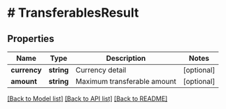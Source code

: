 # # TransferablesResult

## Properties

Name | Type | Description | Notes
------------ | ------------- | ------------- | -------------
**currency** | **string** | Currency detail | [optional] 
**amount** | **string** | Maximum transferable amount | [optional] 

[[Back to Model list]](../../README.md#documentation-for-models) [[Back to API list]](../../README.md#documentation-for-api-endpoints) [[Back to README]](../../README.md)
